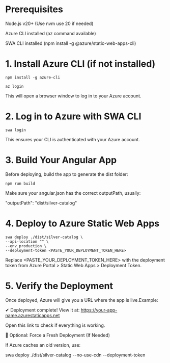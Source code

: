# Prerequisites

Node.js v20+ (Use nvm use 20 if needed)

Azure CLI installed (az command available)

SWA CLI installed (npm install -g @azure/static-web-apps-cli)

# 1. Install Azure CLI (if not installed)

    npm install -g azure-cli

    az login

This will open a browser window to log in to your Azure account.

# 2. Log in to Azure with SWA CLI

    swa login

This ensures your CLI is authenticated with your Azure account.

# 3. Build Your Angular App

Before deploying, build the app to generate the dist folder:

    npm run build

Make sure your angular.json has the correct outputPath, usually:

"outputPath": "dist/silver-catalog"

# 4. Deploy to Azure Static Web Apps

    swa deploy ./dist/silver-catalog \
    --api-location "" \
    --env production \
    --deployment-token <PASTE_YOUR_DEPLOYMENT_TOKEN_HERE>

Replace <PASTE_YOUR_DEPLOYMENT_TOKEN_HERE> with the deployment token from Azure Portal > Static Web Apps > Deployment Token.

# 5. Verify the Deployment

Once deployed, Azure will give you a URL where the app is live.Example:

✔ Deployment complete! View it at: https://your-app-name.azurestaticapps.net

Open this link to check if everything is working.

🔄 Optional: Force a Fresh Deployment (If Needed)

If Azure caches an old version, use:

swa deploy ./dist/silver-catalog --no-use-cdn --deployment-token <TOKEN>
